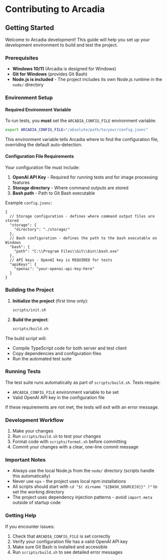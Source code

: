 # Contributing to Arcadia

## Getting Started

Welcome to Arcadia development! This guide will help you set up your development environment to build and test the project.

### Prerequisites

- **Windows 10/11** (Arcadia is designed for Windows)
- **Git for Windows** (provides Git Bash)
- **Node.js is included** - The project includes its own Node.js runtime in the `node/` directory

### Environment Setup

#### Required Environment Variable

To run tests, you **must** set the `ARCADIA_CONFIG_FILE` environment variable:

```bash
export ARCADIA_CONFIG_FILE="/absolute/path/to/your/config.jsonc"
```

This environment variable tells Arcadia where to find the configuration file, overriding the default auto-detection.

#### Configuration File Requirements

Your configuration file must include:

1. **OpenAI API Key** - Required for running tests and for image processing features
2. **Storage directory** - Where command outputs are stored
3. **Bash path** - Path to Git Bash executable

Example `config.jsonc`:

```jsonc
{
  // Storage configuration - defines where command output files are stored
  "storage": {
    "directory": "./storage/"
  },
  // Bash configuration - defines the path to the bash executable on Windows
  "bash": {
    "path": "C:\\Program Files\\Git\\bin\\bash.exe"
  },
  // API keys - OpenAI key is REQUIRED for tests
  "apiKeys": {
    "openai": "your-openai-api-key-here"
  }
}
```

### Building the Project

1. **Initialize the project** (first time only):
   ```bash
   scripts/init.sh
   ```

2. **Build the project**:
   ```bash
   scripts/build.sh
   ```

The build script will:
- Compile TypeScript code for both server and test client
- Copy dependencies and configuration files
- Run the automated test suite

### Running Tests

The test suite runs automatically as part of `scripts/build.sh`. Tests require:

- `ARCADIA_CONFIG_FILE` environment variable to be set
- Valid OpenAI API key in the configuration file

If these requirements are not met, the tests will exit with an error message.

### Development Workflow

1. Make your changes
2. Run `scripts/build.sh` to test your changes
3. Format code with `scripts/format.sh` before committing
4. Commit your changes with a clear, one-line commit message

### Important Notes

- Always use the local Node.js from the `node/` directory (scripts handle this automatically)
- Never use `npx` - the project uses local npm installations
- All scripts should start with `cd "$( dirname "${BASH_SOURCE[0]}" )"` to set the working directory
- The project uses dependency injection patterns - avoid `import.meta` outside of startup code

### Getting Help

If you encounter issues:

1. Check that `ARCADIA_CONFIG_FILE` is set correctly
2. Verify your configuration file has a valid OpenAI API key
3. Make sure Git Bash is installed and accessible
4. Run `scripts/build.sh` to see detailed error messages 
